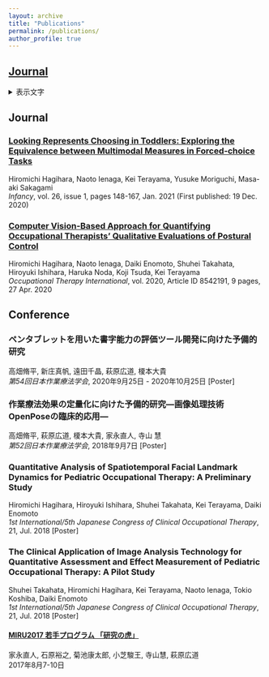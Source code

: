 ```yaml
---
layout: archive
title: "Publications"
permalink: /publications/
author_profile: true
---
```


## [Journal](#Journal)

<details><summary>表示文字</summary>
中身の文章
</details>




## Journal





### [Looking Represents Choosing in Toddlers: Exploring the Equivalence between Multimodal Measures in Forced‐choice Tasks](https://doi.org/10.1111/infa.12377)  
Hiromichi Hagihara, Naoto Ienaga, Kei Terayama, Yusuke Moriguchi, Masa-aki Sakagami  
_Infancy_, vol. 26, issue 1, pages 148-167, Jan. 2021 (First published: 19 Dec. 2020)

### [Computer Vision-Based Approach for Quantifying Occupational Therapists’ Qualitative Evaluations of Postural Control](https://doi.org/10.1155/2020/8542191)  
Hiromichi Hagihara, Naoto Ienaga, Daiki Enomoto, Shuhei Takahata, Hiroyuki Ishihara, Haruka Noda, Koji Tsuda, Kei Terayama  
_Occupational Therapy International_, vol. 2020, Article ID 8542191, 9 pages, 27 Apr. 2020


## Conference

### ペンタブレットを用いた書字能力の評価ツール開発に向けた予備的研究  
高畑脩平, 新庄真帆, 遠田千晶, 萩原広道, 榎本大貴  
_第54回日本作業療法学会_, 2020年9月25日 - 2020年10月25日 [Poster]  

### 作業療法効果の定量化に向けた予備的研究―画像処理技術OpenPoseの臨床的応用―  
高畑脩平, 萩原広道, 榎本大貴, 家永直人, 寺山 慧  
_第52回日本作業療法学会_, 2018年9月7日 [Poster]

### Quantitative Analysis of Spatiotemporal Facial Landmark Dynamics for Pediatric Occupational Therapy: A Preliminary Study  
Hiromichi Hagihara, Hiroyuki Ishihara, Shuhei Takahata, Kei Terayama, Daiki Enomoto  
_1st International/5th Japanese Congress of Clinical Occupational Therapy_, 21, Jul. 2018 [Poster]

### The Clinical Application of Image Analysis Technology for Quantitative Assessment and Effect Measurement of Pediatric Occupational Therapy: A Pilot Study  
Shuhei Takahata, Hiromichi Hagihara, Kei Terayama, Naoto Ienaga, Tokio Koshiba, Daiki Enomoto  
_1st International/5th Japanese Congress of Clinical Occupational Therapy_, 21, Jul. 2018 [Poster]

#### [MIRU2017 若手プログラム 「研究の虎」](http://www.am.sanken.osaka-u.ac.jp/MIRU2017wakate/tora.html)
家永直人, 石原裕之, 菊池康太郎, 小芝駿王, 寺山慧, 萩原広道  
2017年8月7-10日



